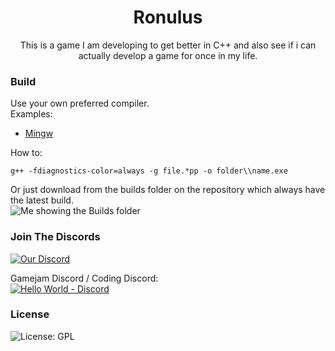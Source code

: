 <h1 align="center">Ronulus</h1>

<div align="center">
This is a game I am developing to get better in C++ and also see if i can actually develop a game for once in my life.</p>
</div>

<h3>Build</h3>
<p> Use your own preferred compiler. <br>
Examples:</p>
<ul>
  <li><a href="https://www.msys2.org/#installation">Mingw</a></li>
</ul>

How to:
```
g++ -fdiagnostics-color=always -g file.*pp -o folder\\name.exe
``` 

<p align="left"> Or just download from the builds folder on the repository which always have the latest build. <br>
<img src="https://user-images.githubusercontent.com/98224660/152482581-740ab23e-1bff-4358-aec0-16658118c63c.png" alt="Me showing the Builds folder">
</p>


<h3> Join The Discords </h3>
<a href="https://discord.gg/qtmvDqWwuV"><img src="https://img.shields.io/discord/934542719454425118?color=purple&label=Ronulus&logo=discord&style=for-the-badge" alt="Our Discord" /></a> <br> </p> <p> Gamejam Discord / Coding Discord: <br>  <a href="https://discord.gg/YPw5xAB3TT"><img src="https://img.shields.io/discord/928798050703519775?color=purple&label=Hello%20World&logo=discord&style=for-the-badge" alt="Hello World - Discord"></a> </p>

<h3>License</h3>
<p><img src="https://img.shields.io/github/license/h4rldev/Ronulus?color=limegreen&style=for-the-badge" alt="License: GPL"> <br></p>
